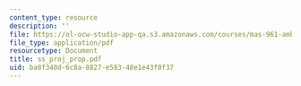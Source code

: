 ```yaml
---
content_type: resource
description: ''
file: https://ol-ocw-studio-app-qa.s3.amazonaws.com/courses/mas-961-ambient-intelligence-spring-2005/ba8f340d6c8a8827e58348e1e43f0f37_ss_proj_prop.pdf
file_type: application/pdf
resourcetype: Document
title: ss_proj_prop.pdf
uid: ba8f340d-6c8a-8827-e583-48e1e43f0f37
---
```

